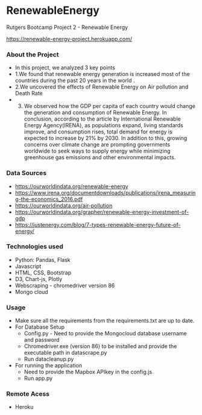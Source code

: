 
# RenewableEnergy
Rutgers Bootcamp Project 2 - Renewable Energy

https://renewable-energy-project.herokuapp.com/

### About the Project
* In this project, we analyzed 3 key points
* 1.We found that renewable energy generation is increased most of the countries during the past 20 years in the world .
* 2.We uncovered the effects of Renewable Energy on Air pollution and Death Rate 
* 3. We observed how the GDP per capita of each country would change the generation and consumption of Renewable Energy.
In conclusion, according to the article by International Renewable Energy Agency(IRENA), as populations expand, living standards improve, and consumption rises, total demand for energy is expected to increase by 21% by 2030. In addition to this, growing concerns over climate change are prompting governments worldwide to seek ways to supply energy while minimizing greenhouse gas emissions and other environmental impacts.

### Data Sources
* https://ourworldindata.org/renewable-energy
* https://www.irena.org/documentdownloads/publications/irena_measuring-the-economics_2016.pdf
* https://ourworldindata.org/air-pollution
* https://ourworldindata.org/grapher/renewable-energy-investment-of-gdp
* https://justenergy.com/blog/7-types-renewable-energy-future-of-energy/

### Technologies used
* Python: Pandas, Flask
* Javascript 
* HTML, CSS, Bootstrap
* D3, Chart-js, Plotly
* Webscraping - chromedriver version 86
* Mongo cloud

### Usage
* Make sure all the requirements from the requirements.txt are up to date.
* For Database Setup 
    - Config.py - Need to provide the Mongocloud database username and password
    - Chromedriver.exe (version 86) to be installed and provide the executable path in datascrape.py
    - Run datacleanup.py
* For running the application
    - Need to provide the Mapbox APIkey in the config.js
    - Run app.py

### Remote Acess
* Heroku
